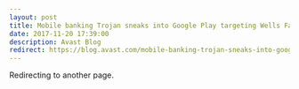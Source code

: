 ```yaml
---
layout: post
title: Mobile banking Trojan sneaks into Google Play targeting Wells Fargo, Chase and Citibank customers
date: 2017-11-20 17:39:00
description: Avast Blog
redirect: https://blog.avast.com/mobile-banking-trojan-sneaks-into-google-play-targeting-wells-fargo-chase-and-citibank-customers
---
```


Redirecting to another page.
